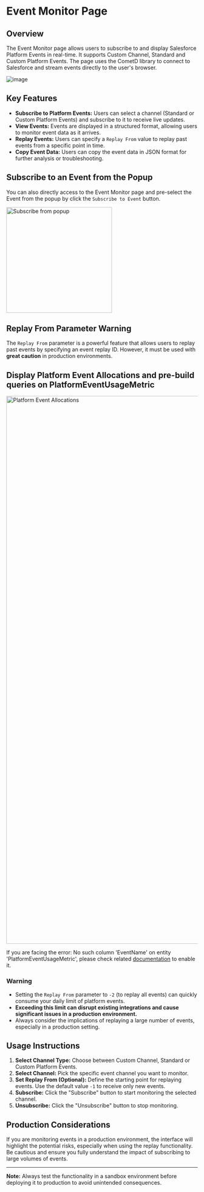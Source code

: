 # Event Monitor Page

## Overview
The Event Monitor page allows users to subscribe to and display Salesforce Platform Events in real-time. It supports Custom Channel, Standard and Custom Platform Events. The page uses the CometD library to connect to Salesforce and stream events directly to the user's browser.

![image](https://github.com/user-attachments/assets/e24e10cf-2b6c-4d04-ad6e-3377c833ef1d)


## Key Features
- **Subscribe to Platform Events:** Users can select a channel (Standard or Custom Platform Events) and subscribe to it to receive live updates.
- **View Events:** Events are displayed in a structured format, allowing users to monitor event data as it arrives.
- **Replay Events:** Users can specify a `Replay From` value to replay past events from a specific point in time.
- **Copy Event Data:** Users can copy the event data in JSON format for further analysis or troubleshooting.

## Subscribe to an Event from the Popup
You can also directly access to the Event Monitor page and pre-select the Event from the popup by click the `Subscribe to Event` button.

<img width="278" alt="Subscribe from popup" src="https://github.com/user-attachments/assets/a087944d-df38-4e38-a05f-dcdd3bf57b28">

## Replay From Parameter Warning
The `Replay From` parameter is a powerful feature that allows users to replay past events by specifying an event replay ID. However, it must be used with **great caution** in production environments.

## Display Platform Event Allocations and pre-build queries on PlatformEventUsageMetric

<img width="1442" alt="Platform Event Allocations" src="https://github.com/user-attachments/assets/df2c5aa4-a432-4646-a450-d7a64efaae0e" />

If you are facing the error: No such column 'EventName' on entity 'PlatformEventUsageMetric', please check related [documentation](https://developer.salesforce.com/docs/atlas.en-us.244.0.api_meta.meta/api_meta/meta_platformeventsettings.htm) to enable it.

### **Warning**
- Setting the `Replay From` parameter to `-2` (to replay all events) can quickly consume your daily limit of platform events.
- **Exceeding this limit can disrupt existing integrations and cause significant issues in a production environment.**
- Always consider the implications of replaying a large number of events, especially in a production setting.

## Usage Instructions
1. **Select Channel Type:** Choose between Custom Channel, Standard or Custom Platform Events.
2. **Select Channel:** Pick the specific event channel you want to monitor.
3. **Set Replay From (Optional):** Define the starting point for replaying events. Use the default value `-1` to receive only new events.
4. **Subscribe:** Click the "Subscribe" button to start monitoring the selected channel.
5. **Unsubscribe:** Click the "Unsubscribe" button to stop monitoring.

## Production Considerations
If you are monitoring events in a production environment, the interface will highlight the potential risks, especially when using the replay functionality. Be cautious and ensure you fully understand the impact of subscribing to large volumes of events.

---

**Note:** Always test the functionality in a sandbox environment before deploying it to production to avoid unintended consequences.
